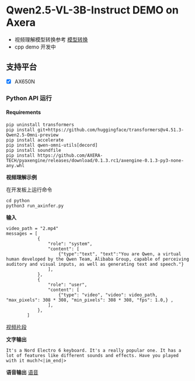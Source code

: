 # Qwen2.5-VL-3B-Instruct DEMO on Axera
- 视频理解模型转换参考 [模型转换](/model_convert/README.md)
- cpp demo 开发中

## 支持平台

- [x] AX650N


### Python API 运行

#### Requirements

```
pip uninstall transformers
pip install git+https://github.com/huggingface/transformers@v4.51.3-Qwen2.5-Omni-preview
pip install accelerate
pip install qwen-omni-utils[decord]
pip install soundfile
pip install https://github.com/AXERA-TECH/pyaxengine/releases/download/0.1.3.rc1/axengine-0.1.3-py3-none-any.whl
```


**视频理解示例**

在开发板上运行命令

```
cd python
python3 run_axinfer.py
```  
**输入**
```
video_path = "2.mp4"
messages = [
            {
                "role": "system",
                "content": [
                    {"type":"text", "text":"You are Qwen, a virtual human developed by the Qwen Team, Alibaba Group, capable of perceiving auditory and visual inputs, as well as generating text and speech."}
                ],
            },
            {
                "role": "user",
                "content": [
                    {"type": "video", "video": video_path, "max_pixels": 308 * 308, "min_pixels": 308 * 308, "fps": 1.0,} ,
                ],
            },
        ]
```

[视频片段](python/2.mp4)

**文字输出**  
```
It's a Nord Electro 6 keyboard. It's a really popular one. It has a lot of features like different sounds and effects. Have you played with it much?<|im_end|>
```
**语音输出**
[语音](python/output.wav)